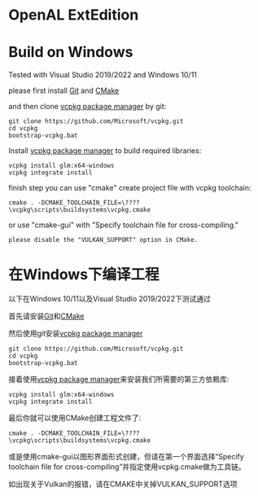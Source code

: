 # OpenAL ExtEdition

# Build on Windows

Tested with Visual Studio 2019/2022 and Windows 10/11

please first install [Git](https://git-scm.com/download/win) and [CMake](https://cmake.org/download/)

and then clone [vcpkg package manager](https://docs.microsoft.com/en-us/cpp/build/vcpkg?view=vs-2022) by git:

    git clone https://github.com/Microsoft/vcpkg.git
    cd vcpkg
    bootstrap-vcpkg.bat


Install [vcpkg package manager](https://docs.microsoft.com/en-us/cpp/build/vcpkg?view=vs-2022) to build required libraries:

    vcpkg install glm:x64-windows
    vcpkg integrate install

finish step you can use "cmake" create project file with vcpkg toolchain:

    cmake . -DCMAKE_TOOLCHAIN_FILE=\????\vcpkg\scripts\buildsystems\vcpkg.cmake

or use "cmake-gui" with "Specify toolchain file for cross-compiling."

    please disable the "VULKAN_SUPPORT" option in CMake.

#

# 在Windows下编译工程

以下在Windows 10/11以及Visual Studio 2019/2022下测试通过

首先请安装[Git](https://git-scm.com/download/win)和[CMake](https://cmake.org/download/)

然后使用git安装[vcpkg package manager](https://docs.microsoft.com/en-us/cpp/build/vcpkg?view=vs-2022)

    git clone https://github.com/Microsoft/vcpkg.git
    cd vcpkg
    bootstrap-vcpkg.bat

接着使用[vcpkg package manager](https://docs.microsoft.com/en-us/cpp/build/vcpkg?view=vs-2022)来安装我们所需要的第三方依赖库:

    vcpkg install glm:x64-windows
    vcpkg integrate install

最后你就可以使用CMake创建工程文件了:

    cmake . -DCMAKE_TOOLCHAIN_FILE=\????\vcpkg\scripts\buildsystems\vcpkg.cmake

或是使用cmake-gui以图形界面形式创建，但请在第一个界面选择“Specify toolchain file for cross-compiling”并指定使用vcpkg.cmake做为工具链。

如出现关于Vulkan的报错，请在CMAKE中关掉VULKAN_SUPPORT选项
